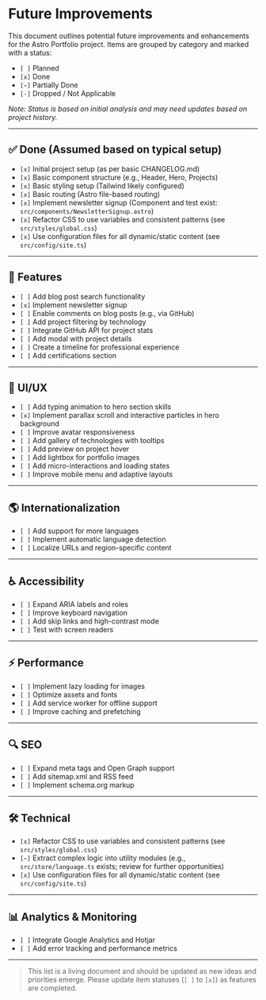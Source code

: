 # Future Improvements

This document outlines potential future improvements and enhancements for the Astro Portfolio project. Items are grouped by category and marked with a status:
- `[ ]` Planned
- `[x]` Done
- `[~]` Partially Done
- `[-]` Dropped / Not Applicable

*Note: Status is based on initial analysis and may need updates based on project history.*

---

## ✅ Done (Assumed based on typical setup)

- `[x]` Initial project setup (as per basic CHANGELOG.md)
- `[x]` Basic component structure (e.g., Header, Hero, Projects)
- `[x]` Basic styling setup (Tailwind likely configured)
- `[x]` Basic routing (Astro file-based routing)
- `[x]` Implement newsletter signup (Component and test exist: `src/components/NewsletterSignup.astro`)
- `[x]` Refactor CSS to use variables and consistent patterns (see `src/styles/global.css`)
- `[x]` Use configuration files for all dynamic/static content (see `src/config/site.ts`)

---

## 🚀 Features

- `[ ]` Add blog post search functionality
- `[x]` Implement newsletter signup
- `[ ]` Enable comments on blog posts (e.g., via GitHub)
- `[ ]` Add project filtering by technology
- `[ ]` Integrate GitHub API for project stats
- `[ ]` Add modal with project details
- `[ ]` Create a timeline for professional experience
- `[ ]` Add certifications section

---

## 🎨 UI/UX

- `[ ]` Add typing animation to hero section skills
- `[x]` Implement parallax scroll and interactive particles in hero background
- `[ ]` Improve avatar responsiveness
- `[ ]` Add gallery of technologies with tooltips
- `[ ]` Add preview on project hover
- `[ ]` Add lightbox for portfolio images
- `[ ]` Add micro-interactions and loading states
- `[ ]` Improve mobile menu and adaptive layouts

---

## 🌎 Internationalization

- `[ ]` Add support for more languages
- `[ ]` Implement automatic language detection
- `[ ]` Localize URLs and region-specific content

---

## ♿ Accessibility

- `[ ]` Expand ARIA labels and roles
- `[ ]` Improve keyboard navigation
- `[ ]` Add skip links and high-contrast mode
- `[ ]` Test with screen readers

---

## ⚡ Performance

- `[ ]` Implement lazy loading for images
- `[ ]` Optimize assets and fonts
- `[ ]` Add service worker for offline support
- `[ ]` Improve caching and prefetching

---

## 🔍 SEO

- `[ ]` Expand meta tags and Open Graph support
- `[ ]` Add sitemap.xml and RSS feed
- `[ ]` Implement schema.org markup

---

## 🛠️ Technical

- `[x]` Refactor CSS to use variables and consistent patterns (see `src/styles/global.css`)
- `[~]` Extract complex logic into utility modules (e.g., `src/store/language.ts` exists; review for further opportunities)
- `[x]` Use configuration files for all dynamic/static content (see `src/config/site.ts`)

---

## 📊 Analytics & Monitoring

- `[ ]` Integrate Google Analytics and Hotjar
- `[ ]` Add error tracking and performance metrics

---

> This list is a living document and should be updated as new ideas and priorities emerge. Please update item statuses (`[ ]` to `[x]`) as features are completed.